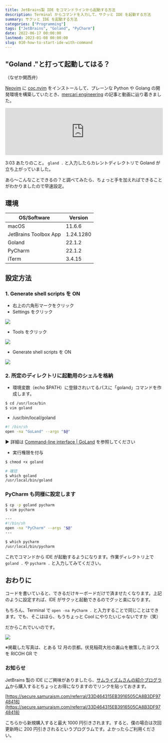 ```yaml
---
title: JetBrains製 IDE をコマンドラインから起動する方法
description: Terminal からコマンドを入力して、サクッと IDE を起動する方法
summary: サクッと IDE を起動する方法
categories: ["Programming"]
tags: ["JetBrains", "Goland", "PyCharm"]
date: 2022-06-17 00:00:00
lastmod: 2023-01-08 00:00:00
slug: 010-how-to-start-ide-with-command
---
```


## "Goland ."と打って起動してはる？

（なぜか関西弁）

[Neovim](https://neovim.io/) に [coc.nvim](https://github.com/neoclide/coc.nvim) をインストールして、プレーンな Python や Golang の開発環境を構築していたとき、[mercari engineering](https://engineering.mercari.com) の記事と動画に辿り着きました。

<div class="youtube"><iframe width="100%" height=auto src="https://www.youtube.com/embed/8MdxqDb07eQ" title="YouTube video player" frameborder="0" allow="accelerometer; autoplay; clipboard-write; encrypted-media; gyroscope; picture-in-picture" allowfullscreen></iframe></div>

3:03 あたりのこと。 `gland .` と入力したらカレントディレクトリで Goland が立ち上がっていました。

あら〜こんなことできるの？と調べてみたら、ちょっと手を加えればできることがわかりましたので早速設定。

## 環境

| OS/Software           | Version   |
| --------------------- | --------- |
| macOS                 | 11.6.6    |
| JetBrains Toolbox App | 1.24.1280 |
| Goland                | 22.1.2    |
| PyCharm               | 22.1.2    |
| iTerm                 | 3.4.15    |

## 設定方法

### 1. Generate shell scripts を ON

- 右上の六角形マークをクリック
- Settings をクリック

![](./1.jpg)

- Tools をクリック

![](./2.jpg)

- Generate shell scripts を ON

![](./3.jpg)

### 2. 所定のディレクトリに起動用のシェルを格納

- 環境変数（echo $PATH）に登録されいてるパスに「goland」コマンドを作成します。

```sh
$ cd /usr/loca/bin
$ vim goland
```

- /usr/bin/local/goland

```sh
#! /bin/sh
open -na "GoLand" --args "$@"
```

▶︎ 詳細は [Command-line interface | GoLand](https://www.jetbrains.com/help/go/working-with-the-ide-features-from-command-line.html) を参照してください

- 実行権限を付与

```sh
$ chmod +x goland

# 確認
$ which goland
/usr/local/bin/goland
```

### PyCharm も同様に設定します

```sh
$ cp -p goland pycharm
$ vim pycharm

---
#!/bin/sh
open -na "PyCharm" --args "$@"
---

$ which pycharm
/usr/local/bin/pycharm
```

これでコマンドから IDE が起動するようになります。作業ディレクトリ上で `goland .` や `pycharm .` と入力してみてください。

## おわりに

コードを書いていると、できるだけキーボードだけで済ませたくなります。上記のように設定すれば、IDE がサクッと起動できるのでグッと楽になります。

もちろん、Terminal で `open -na PyCharm .` と入力することで同じことはできます。でも、そこはほら、もうちょっと Cool にやりたいじゃないですか（笑）

だからこれでいいのです。

![](./4.jpg)

※掲載した写真は、とある 12 月の京都。伏見稲荷大社の裏山を散策したヨウスを RICOH GR で

### お知らせ

JetBrains 製の IDE にご興味がありましたら、[サムライズムさんの紹介プログラム](https://samuraism.com/referral-program)から購入するとちょっとお得になりますのでリンクを貼っておきます。

[https://secure.samuraism.com/referral/33D464315EB3916505CA8B3DF9748418](https://secure.samuraism.com/referral/33D464315EB3916505CA8B3DF9748418)

こちらから新規購入すると最大 1000 円引きされます。すると、僕の場合は次回更新時に 200 円引きされるというプログラムです。よかったらご利用ください。
